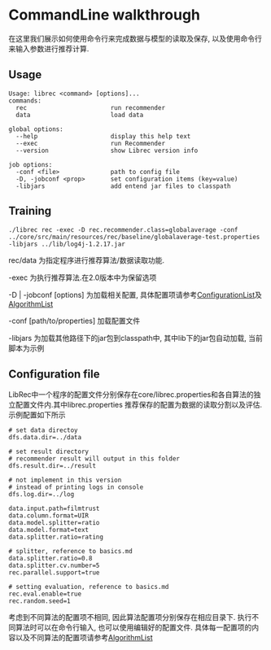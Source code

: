 # CommandLine walkthrough
在这里我们展示如何使用命令行来完成数据与模型的读取及保存, 以及使用命令行来输入参数进行推荐计算.

## Usage

```
Usage: librec <command> [options]...
commands:
  rec                       run recommender
  data                      load data

global options:
  --help                    display this help text
  --exec                    run Recommender
  --version                 show Librec version info

job options:
  -conf <file>              path to config file
  -D, -jobconf <prop>       set configuration items (key=value)
  -libjars                  add entend jar files to classpath
```

## Training

```
./librec rec -exec -D rec.recommender.class=globalaverage -conf ../core/src/main/resources/rec/baseline/globalaverage-test.properties -libjars ../lib/log4j-1.2.17.jar
```
rec/data 为指定程序进行推荐算法/数据读取功能.

-exec 为执行推荐算法.在2.0版本中为保留选项

-D | -jobconf [options] 为加载相关配置, 具体配置项请参考[ConfigurationList](./ConfigurationLlist)及[AlgorithmList](./AlgorithmList)

-conf [path/to/properties] 加载配置文件

-libjars 为加载其他路径下的jar包到classpath中, 其中lib下的jar包自动加载, 当前脚本为示例

## Configuration file
LibRec中一个程序的配置文件分别保存在core/librec.properties和各自算法的独立配置文件内.其中librec.properties 推荐保存的配置为数据的读取分割以及评估.
示例配置如下所示

```
# set data directoy
dfs.data.dir=../data

# set result directory
# recommender result will output in this folder
dfs.result.dir=../result

# not implement in this version
# instead of printing logs in console
dfs.log.dir=../log

data.input.path=filmtrust
data.column.format=UIR
data.model.splitter=ratio
data.model.format=text
data.splitter.ratio=rating

# splitter, reference to basics.md
data.splitter.ratio=0.8
data.splitter.cv.number=5
rec.parallel.support=true

# setting evaluation, reference to basics.md
rec.eval.enable=true
rec.random.seed=1
```

考虑到不同算法的配置项不相同, 因此算法配置项分别保存在相应目录下. 执行不同算法时可以在命令行输入, 也可以使用编辑好的配置文件.
具体每一配置项的内容以及不同算法的配置项请参考[AlgorithmList](./AlgorithmList)
